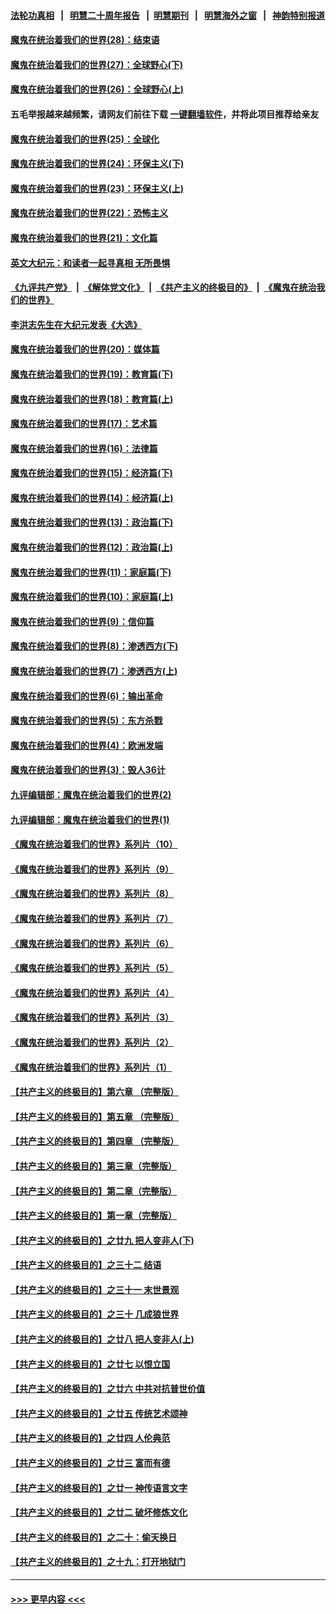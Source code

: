 #### [法轮功真相](https://github.com/gfw-breaker/truth/blob/master/README.md?t=0) &nbsp;&nbsp;|&nbsp;&nbsp; [明慧二十周年报告](https://github.com/gfw-breaker/mh-reports/blob/master/README.md?t=0) &nbsp;&nbsp;|&nbsp;&nbsp;[明慧期刊](https://github.com/gfw-breaker/mh-qikan) &nbsp;&nbsp;|&nbsp;&nbsp; [明慧海外之窗](https://github.com/gfw-breaker/mh-news/blob/master/README.md?t=0) &nbsp;&nbsp;|&nbsp;&nbsp; [神韵特别报道](https://github.com/gfw-breaker/mh-news/blob/master/shenyun.md?t=0)
#### [魔鬼在统治着我们的世界(28)：结束语](../pages/nsc422/n10936246.md?t=06140252) 
#### [魔鬼在统治着我们的世界(27)：全球野心(下)](../pages/nsc422/n10928319.md?t=06140252) 
#### [魔鬼在统治着我们的世界(26)：全球野心(上)](../pages/nsc422/n10900318.md?t=06140252) 
#### 五毛举报越来越频繁，请网友们前往下载 [一键翻墙软件](https://github.com/gfw-breaker/ssr-accounts)，并将此项目推荐给亲友
#### [魔鬼在统治着我们的世界(25)：全球化](../pages/nsc422/n10788205.md?t=06140252) 
#### [魔鬼在统治着我们的世界(24)：环保主义(下)](../pages/nsc422/n10695307.md?t=06140252) 
#### [魔鬼在统治着我们的世界(23)：环保主义(上)](../pages/nsc422/n10688613.md?t=06140252) 
#### [魔鬼在统治着我们的世界(22)：恐怖主义](../pages/nsc422/n10614727.md?t=06140252) 
#### [魔鬼在统治着我们的世界(21)：文化篇](../pages/nsc422/n10597706.md?t=06140252) 
#### [英文大纪元：和读者一起寻真相 无所畏惧](../pages/nsc422/n12542027.md?t=06140252) 
#### [《九评共产党》](https://github.com/begood0513/9ping.md/blob/master/README.md) &nbsp;|&nbsp; [《解体党文化》](../../../../jtdwh.md/blob/master/README.md)  &nbsp;|&nbsp; [《共产主义的终极目的》](../../../../gczydzjmd.md/blob/master/README.md) &nbsp;|&nbsp; [《魔鬼在统治我们的世界》](../../../../mgztzwmdsj.md/blob/master/README.md) 
#### [李洪志先生在大纪元发表《大选》](../pages/nsc422/n12534746.md?t=06140252) 
#### [魔鬼在统治着我们的世界(20)：媒体篇](../pages/nsc422/n10586579.md?t=06140252) 
#### [魔鬼在统治着我们的世界(19)：教育篇(下)](../pages/nsc422/n10564808.md?t=06140252) 
#### [魔鬼在统治着我们的世界(18)：教育篇(上)](../pages/nsc422/n10526970.md?t=06140252) 
#### [魔鬼在统治着我们的世界(17)：艺术篇](../pages/nsc422/n10499093.md?t=06140252) 
#### [魔鬼在统治着我们的世界(16)：法律篇](../pages/nsc422/n10485969.md?t=06140252) 
#### [魔鬼在统治着我们的世界(15)：经济篇(下)](../pages/nsc422/n10469975.md?t=06140252) 
#### [魔鬼在统治着我们的世界(14)：经济篇(上)](../pages/nsc422/n10457370.md?t=06140252) 
#### [魔鬼在统治着我们的世界(13)：政治篇(下)](../pages/nsc422/n10448270.md?t=06140252) 
#### [魔鬼在统治着我们的世界(12)：政治篇(上)](../pages/nsc422/n10444576.md?t=06140252) 
#### [魔鬼在统治着我们的世界(11)：家庭篇(下)](../pages/nsc422/n10440961.md?t=06140252) 
#### [魔鬼在统治着我们的世界(10)：家庭篇(上)](../pages/nsc422/n10435448.md?t=06140252) 
#### [魔鬼在统治着我们的世界(9)：信仰篇](../pages/nsc422/n10432159.md?t=06140252) 
#### [魔鬼在统治着我们的世界(8)：渗透西方(下)](../pages/nsc422/n10429603.md?t=06140252) 
#### [魔鬼在统治着我们的世界(7)：渗透西方(上)](../pages/nsc422/n10426013.md?t=06140252) 
#### [魔鬼在统治着我们的世界(6)：输出革命](../pages/nsc422/n10421536.md?t=06140252) 
#### [魔鬼在统治着我们的世界(5)：东方杀戮](../pages/nsc422/n10417707.md?t=06140252) 
#### [魔鬼在统治着我们的世界(4)：欧洲发端](../pages/nsc422/n10414890.md?t=06140252) 
#### [魔鬼在统治着我们的世界(3)：毁人36计](../pages/nsc422/n10411583.md?t=06140252) 
#### [九评编辑部：魔鬼在统治着我们的世界(2)](../pages/nsc422/n10410036.md?t=06140252) 
#### [九评编辑部：魔鬼在统治着我们的世界(1)](../pages/nsc422/n10406825.md?t=06140252) 
#### [《魔鬼在统治着我们的世界》系列片（10）](../pages/nsc422/n12292670.md?t=06140252) 
#### [《魔鬼在统治着我们的世界》系列片（9）](../pages/nsc422/n12290859.md?t=06140252) 
#### [《魔鬼在统治着我们的世界》系列片（8）](../pages/nsc422/n12287445.md?t=06140252) 
#### [《魔鬼在统治着我们的世界》系列片（7）](../pages/nsc422/n12283425.md?t=06140252) 
#### [《魔鬼在统治着我们的世界》系列片（6）](../pages/nsc422/n12282314.md?t=06140252) 
#### [《魔鬼在统治着我们的世界》系列片（5）](../pages/nsc422/n12281419.md?t=06140252) 
#### [《魔鬼在统治着我们的世界》系列片（4）](../pages/nsc422/n12274024.md?t=06140252) 
#### [《魔鬼在统治着我们的世界》系列片（3）](../pages/nsc422/n12271322.md?t=06140252) 
#### [《魔鬼在统治着我们的世界》系列片（2）](../pages/nsc422/n12269049.md?t=06140252) 
#### [《魔鬼在统治着我们的世界》系列片（1）](../pages/nsc422/n12267575.md?t=06140252) 
#### [【共产主义的终极目的】第六章 （完整版）](../pages/nsc422/n11428913.md?t=06140252) 
#### [【共产主义的终极目的】第五章 （完整版）](../pages/nsc422/n11428912.md?t=06140252) 
#### [【共产主义的终极目的】第四章 （完整版）](../pages/nsc422/n11428907.md?t=06140252) 
#### [【共产主义的终极目的】第三章（完整版）](../pages/nsc422/n11428848.md?t=06140252) 
#### [【共产主义的终极目的】第二章（完整版）](../pages/nsc422/n11428831.md?t=06140252) 
#### [【共产主义的终极目的】第一章（完整版）](../pages/nsc422/n11417651.md?t=06140252) 
#### [【共产主义的终极目的】之廿九 把人变非人(下)](../pages/nsc422/n11344140.md?t=06140252) 
#### [【共产主义的终极目的】之三十二 结语](../pages/nsc422/n11360535.md?t=06140252) 
#### [【共产主义的终极目的】之三十一 末世景观](../pages/nsc422/n11351129.md?t=06140252) 
#### [【共产主义的终极目的】之三十 几成狼世界](../pages/nsc422/n11348280.md?t=06140252) 
#### [【共产主义的终极目的】之廿八 把人变非人(上)](../pages/nsc422/n11340492.md?t=06140252) 
#### [【共产主义的终极目的】之廿七 以恨立国](../pages/nsc422/n11336944.md?t=06140252) 
#### [【共产主义的终极目的】之廿六 中共对抗普世价值](../pages/nsc422/n11324785.md?t=06140252) 
#### [【共产主义的终极目的】之廿五 传统艺术颂神](../pages/nsc422/n11296396.md?t=06140252) 
#### [【共产主义的终极目的】之廿四 人伦典范](../pages/nsc422/n11296397.md?t=06140252) 
#### [【共产主义的终极目的】之廿三 富而有德](../pages/nsc422/n11283598.md?t=06140252) 
#### [【共产主义的终极目的】之廿一 神传语言文字](../pages/nsc422/n11263265.md?t=06140252) 
#### [【共产主义的终极目的】之廿二 破坏修炼文化](../pages/nsc422/n11245728.md?t=06140252) 
#### [【共产主义的终极目的】之二十：偷天换日](../pages/nsc422/n11238846.md?t=06140252) 
#### [【共产主义的终极目的】之十九：打开地狱门](../pages/nsc422/n11206376.md?t=06140252) 

----
#### [ >>> 更早内容 <<< ](../indexes/nsc422-earlier.md)
